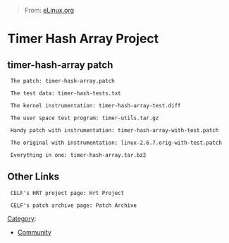 > From: [eLinux.org](http://eLinux.org/Timer_Hash_Array_Project "http://eLinux.org/Timer_Hash_Array_Project")


# Timer Hash Array Project



## timer-hash-array patch

     The patch: timer-hash-array.patch

     The test data: timer-hash-tests.txt

     The kernel instrumentation: timer-hash-array-test.diff

     The user space test program: timer-utils.tar.gz

     Handy patch with instrumentation: timer-hash-array-with-test.patch

     The original with instrumentation: linux-2.6.7.orig-with-test.patch

     Everything in one: timer-hash-array.tar.bz2

## Other Links

     CELF's HRT project page: Hrt Project

     CELF's patch archive page: Patch Archive


[Category](http://eLinux.org/Special:Categories "Special:Categories"):

-   [Community](http://eLinux.org/Category:Community "Category:Community")

